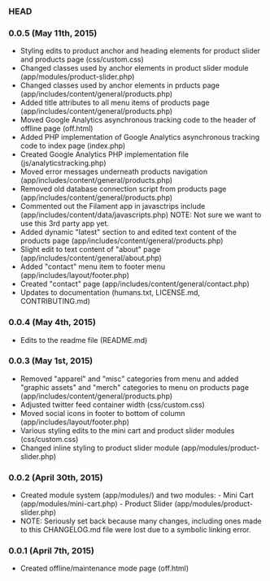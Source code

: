 ### HEAD

### 0.0.5 (May 11th, 2015)

*   Styling edits to product anchor and heading elements for product slider and products page (css/custom.css)
*   Changed classes used by anchor elements in product slider module (app/modules/product-slider.php)
*   Changed classes used by anchor elements in prducts page (app/includes/content/general/products.php)
*   Added title attributes to all menu items of products page (app/includes/content/general/products.php)
*   Moved Google Analytics asynchronous tracking code to the header of offline page (off.html)
*   Added PHP implementation of Google Analytics asynchronous tracking code to index page (index.php)
*   Created Google Analytics PHP implementation file (js/analyticstracking.php)
*   Moved error messages underneath products navigation (app/includes/content/general/products.php)
*   Removed old database connection script from products page (app/includes/content/general/products.php)
*   Commented out the Filament app in javasctrips include (app/includes/content/data/javascripts.php)
NOTE: Not sure we want to use this 3rd party app yet.
*   Added dynamic "latest" section to and edited text content of the products page (app/includes/content/general/products.php)
*   Slight edit to text content of "about" page (app/includes/content/general/about.php)
*   Added "contact" menu item to footer menu (app/includes/layout/footer.php)
*   Created "contact" page (app/includes/content/general/contact.php)
*   Updates to documentation (humans.txt, LICENSE.md, CONTRIBUTING.md)

### 0.0.4 (May 4th, 2015)

*	Edits to the readme file (README.md)

### 0.0.3 (May 1st, 2015)

*	Removed "apparel" and "misc" categories from menu and added "graphic assets" and "merch" categories to menu on products page (app/includes/content/general/products.php)
*	Adjusted twitter feed container width (css/custom.css)
*	Moved social icons in footer to bottom of column (app/includes/layout/footer.php)
*	Various styling edits to the mini cart and product slider modules (css/custom.css)
*	Changed inline styling to product slider module (app/modules/product-slider.php)

### 0.0.2 (April 30th, 2015)

*	Created module system (app/modules/) and two modules:
		- Mini Cart (app/modules/mini-cart.php)
		- Product Slider (app/modules/product-slider.php)
*	NOTE: Seriously set back because many changes, including ones made to this CHANGELOG.md file were lost due to a symbolic linking error.

### 0.0.1 (April 7th, 2015)

*	Created offline/maintenance mode page (off.html)
